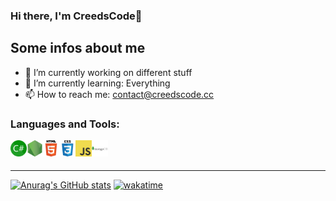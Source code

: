 ### Hi there, I'm CreedsCode👋

## Some infos about me
- 🔭 I’m currently working on different stuff
- 🌱 I’m currently learning: Everything
- 📫 How to reach me: contact@creedscode.cc

### Languages and Tools:
<img align="left" alt="C#" width="26px" src="https://raw.githubusercontent.com/github/explore/master/topics/csharp/csharp.png" />
<img align="left" alt="Node.js" width="26px" src="https://raw.githubusercontent.com/github/explore/80688e429a7d4ef2fca1e82350fe8e3517d3494d/topics/nodejs/nodejs.png" />
<img align="left" alt="HTML5" width="26px" src="https://raw.githubusercontent.com/github/explore/80688e429a7d4ef2fca1e82350fe8e3517d3494d/topics/html/html.png" />
<img align="left" alt="CSS3" width="26px" src="https://raw.githubusercontent.com/github/explore/80688e429a7d4ef2fca1e82350fe8e3517d3494d/topics/css/css.png" />
<img align="left" alt="JavaScript" width="26px" src="https://raw.githubusercontent.com/github/explore/80688e429a7d4ef2fca1e82350fe8e3517d3494d/topics/javascript/javascript.png" />
<img align="left" alt="MongoDB" width="26px" src="https://raw.githubusercontent.com/github/explore/80688e429a7d4ef2fca1e82350fe8e3517d3494d/topics/mongodb/mongodb.png" />
<br />
<br />

---

[![Anurag's GitHub stats](https://github-readme-stats.vercel.app/api?username=creedscode)](https://github.com/anuraghazra/github-readme-stats)
[![wakatime](https://wakatime.com/badge/user/9e1925f3-de10-44e6-8f56-678f07860667.svg)](https://wakatime.com/@9e1925f3-de10-44e6-8f56-678f07860667)



